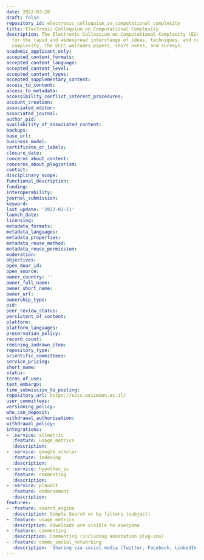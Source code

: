 ```yaml
---
date: 2022-03-28
draft: false
repository_id: electronic_colloquium_on_computational_complexity
title: Electronic Colloquium on Computational Complexity
description: The Electronic Colloquium on Computational Complexity (ECCC) is a forum
  for the rapid and widespread interchange of ideas, techniques, and research in computational
  complexity. The ECCC welcomes papers, short notes, and surveys.
academic_applicant_only:
accepted_content_formats:
accepted_content_language:
accepted_content_level:
accepted_content_types:
accepted_supplementary_content:
access_to_content:
access_to_metadata:
accessibility_conflict_interest_procedures:
account_creation:
associated_editor:
associated_journal:
author_pid:
availability_of_associated_content:
backups:
base_url:
business_model:
certificate_or_labels:
closure_date:
concerns_about_content:
concerns_about_plagiarism:
contact:
disciplinary_scope:
functional_description:
funding:
interoperability:
journal_submission:
keyword:
last_update: '2022-02-11'
launch_date:
licensing:
metadata_formats:
metadata_languages:
metadata_properties:
metadata_reuse_method:
metadata_reuse_permission:
moderation:
objectives:
open_doar_id:
open_source:
owner_country: ''
owner_full_name:
owner_short_name:
owner_url:
ownership_type:
pid:
peer_review_status:
persistent_of_content:
platform:
platform_languages:
preservation_policy:
record_count:
remining_indrawn_item:
repository_type:
scientific_committees:
service_pricing:
short_name:
status:
terms_of_use:
text_embargo:
time_submission_to_posting:
repository_url: https://eccc.weizmann.ac.il/
user_committees:
versioning_policy:
who_can_deposit:
withdrawal_authorisation:
withdrawal_policy:
integrations:
- :service: altmetric
  :feature: usage_metrics
  :description:
- :service: google_scholar
  :feature: indexing
  :description:
- :service: hypothes_is
  :feature: commenting
  :description:
- :service: plaudit
  :feature: endorsement
  :description:
features:
- :feature: search_engine
  :description: Simple Search or by filters (subject)
- :feature: usage_metrics
  :description: Downloads are visible to everyone
- :feature: commenting
  :description: Commenting (including annotation plug-ins)
- :feature: comms_social_networking
  :description: 'Sharing via social media (Twitter, Facebook, LinkedIn and mail)      https://twitter.com/EdArXiv'
---
```



